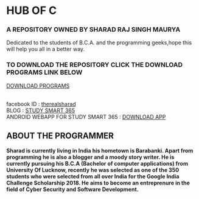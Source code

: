 <h1>
HUB OF C
</h1>
<h3>
A REPOSITORY OWNED BY SHARAD RAJ SINGH MAURYA
</h3>
<p>
  Dedicated to the students of B.C.A. and the programming geeks,hope this will help you all in a better way.
</p>

<h3>
TO DOWNLOAD THE REPOSITORY CLICK THE DOWNLOAD PROGRAMS LINK BELOW
</h3>
<a href="https://github.com/IAMSHARADRAJ/C/archive/master.zip">DOWNLOAD PROGRAMS</a>
<br><br>

  facebook ID : <a href="https://wwww.facebook.com/therealsharad">therealsharad</a><br>
  BLOG : <a href="https://studysmart365.wordpress.com">STUDY SMART 365</a><br>
  ANDROID WEBAPP FOR STUDY SMART 365 : <a href="https://www.mediafire.com/file/5b9by662d5dnvyz/STUDY_SMART_365_release.apk">DOWNLOAD APP</a>

<h2>
  ABOUT THE PROGRAMMER
</h2>
<p><b>
  Sharad is currently living in India his hometown is Barabanki. Apart from programming he is also a blogger and a moody story writer. He is currently pursuing his B.C.A (Bachelor of computer applications) from University Of Lucknow, recently he was selected as one of the 350 students who were selected from all over India for the Google India Challenge Scholarship 2018. He aims to become an entreprenure in the field of Cyber Security and Software Development.
</b></p>
